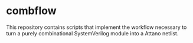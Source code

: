 combflow
========

This repository contains scripts that implement the workflow necessary to turn
a purely combinational SystemVerilog module into a Attano netlist.
